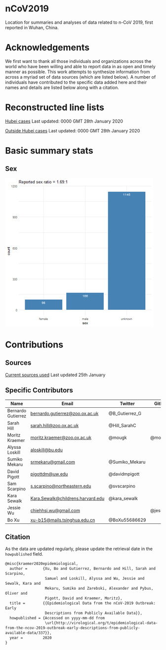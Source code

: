 # nCoV2019
Location for summaries and analyses of data related to n-CoV 2019, first reported in Wuhan, China.

# Acknowledgements
We first want to thank all those individuals and organizations across the world who have been willing and able to report data in as open and timely manner as possible. This work attempts to synthesize information from across a myriad set of data sources (which are listed below). A number of individuals have contributed to the specific data added here and their names and details are listed below along with a citation.


# Reconstructed line lists
[Hubei cases](/ncov_hubei.csv) Last updated: 0000 GMT 28th January 2020

[Outside Hubei cases](/ncov_outside_hubei.csv) Last updated: 0000 GMT 28th January 2020

# Basic summary stats
## Sex
![alt_text](outputs/sex_summary.png)
























# Contributions
## Sources
[Current sources used](/source_list.csv) Last updated 25th January

## Specific Contributors

Name | Email | Twitter | Github
-----|-------|---------|-------
Bernardo Gutierrez | bernardo.gutierrez@zoo.ox.ac.uk | @B_Gutierrez_G |
Sarah Hill | sarah.hill@zoo.ox.ac.uk | @Hill_SarahC |
Moritz Kraemer | moritz.kraemer@zoo.ox.ac.uk | @mougk | @mougk
Alyssa Loskill | aloskill@bu.edu | |
Sumiko Mekaru | srmekaru@gmail.com | @Sumiko_Mekaru |
David Pigott | pigottdm@uw.edu | @davidmpigott |
Sam Scarpino | s.scarpino@northeastern.edu | @svscarpino |
Kara Sewalk | Kara.Sewalk@childrens.harvard.edu | @kara_sewalk |
Jessie Wu | chiehhsi.wu@gmail.com | | @jessiewu
Bo Xu | xu-b15@mails.tsinghua.edu.cn  | @BoXu55686629 |

## Citation

As the data are updated regularly, please update the retrieval date in the `howpublished` field.

```{bibtex}
@misc{kraemer2020epidemiological,
  author =       {Xu, Bo and Gutierrez, Bernardo and Hill, Sarah and Scarpino,
                  Samuel and Loskill, Alyssa and Wu, Jessie and Sewalk, Kara and
                  Mekaru, Sumiko and Zarebski, Alexander and Pybus, Oliver and
                  Pigott, David and Kraemer, Moritz},
  title =        {{Epidemiological Data from the nCoV-2019 Outbreak: Early
                  Descriptions from Publicly Available Data}},
  howpublished = {Accessed on yyyy-mm-dd from
                  \url{http://virological.org/t/epidemiological-data-from-the-ncov-2019-outbreak-early-descriptions-from-publicly-available-data/337}},
  year =         2020
}
```
